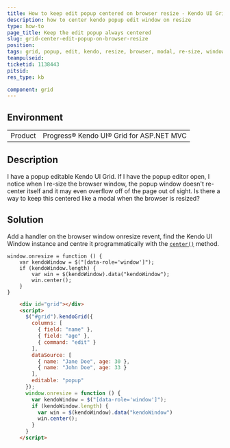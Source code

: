 ```yaml
---
title: How to keep edit popup centered on browser resize - Kendo UI Grid
description: how to center kendo popup edit window on resize
type: how-to
page_title: Keep the edit popup always centered
slug: grid-center-edit-popup-on-browser-resize
position:
tags: grid, popup, edit, kendo, resize, browser, modal, re-size, window, re-centre,
teampulseid:
ticketid: 1138443
pitsid:
res_type: kb

component: grid
---
```


## Environment
<table>
 <tr>
  <td>Product</td>
  <td>Progress® Kendo UI® Grid for ASP.NET MVC</td>
 </tr>
</table>


## Description

I have a popup editable Kendo UI Grid. If I have the popup editor open, I notice when I re-size the browser window, the popup window doesn't re-center itself and it may even overflow off of the page out of sight. Is there a way to keep this centered like a modal when the browser is resized?

## Solution

Add a handler on the browser window onresize revent, find the Kendo UI Window instance and centre it programmatically with the [`center()`](https://docs.telerik.com/kendo-ui/api/javascript/ui/window#methods-center) method.

```
window.onresize = function () {  
    var kendoWindow = $("[data-role='window']");
    if (kendoWindow.length) {    
        var win = $(kendoWindow).data("kendoWindow");
        win.center();
    }
}
```

```html
    <div id="grid"></div>
    <script>
      $("#grid").kendoGrid({
        columns: [
          { field: "name" },
          { field: "age" },
          { command: "edit" }
        ],
        dataSource: [
          { name: "Jane Doe", age: 30 },
          { name: "John Doe", age: 33 }
        ],
        editable: "popup"
      });
      window.onresize = function () {
        var kendoWindow = $("[data-role='window']");
        if (kendoWindow.length) {
          var win = $(kendoWindow).data("kendoWindow")
          win.center();
        }
      }
    </script>
```
